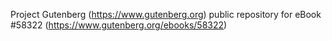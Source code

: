 Project Gutenberg (https://www.gutenberg.org) public repository for
eBook #58322 (https://www.gutenberg.org/ebooks/58322)
